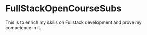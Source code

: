 # FullStackOpenCourseSubs
This is to enrich my skills on Fullstack development and prove my competence in it.
